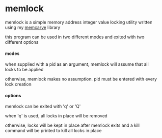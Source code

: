 # memlock
memlock is a simple memory address integer value locking utility written using my [memcarve](http://github.com/asherlie/memcarve) library

this program can be used in two different modes and exited with two different options
#### modes
when supplied with a pid as an argument, memlock will assume that all locks to be applied 

otherwise, memlock makes no assumption. pid must be entered with every lock creation

#### options
memlock can be exited with 'q' or 'Q'

when 'q' is used, all locks in place will be removed

otherwise, locks will be kept in place after memlock exits and a kill command will be printed to kill all locks in place
